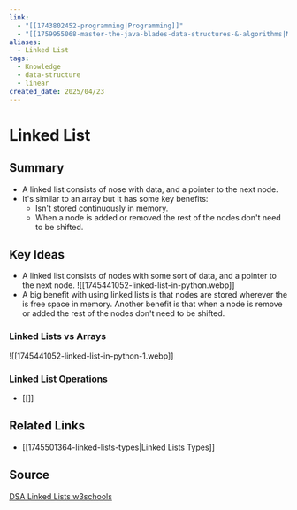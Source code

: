 ```yaml
---
link: 
  - "[[1743802452-programming|Programming]]"
  - "[[1759955068-master-the-java-blades-data-structures-&-algorithms|Master the Java Blades: Data Structures & Algorithms]]"
aliases:
  - Linked List
tags:
  - Knowledge
  - data-structure
  - linear
created_date: 2025/04/23
---
```

# Linked List
## Summary
- A linked list consists of nose with data, and a pointer to the next node.
- It's similar to an array but It has some key benefits:
	- Isn't stored continuously in memory.
	- When a node is added or removed the rest of the nodes don't need to be shifted.
## Key Ideas
- A linked list consists of nodes with some sort of data, and a pointer to the next node.
![[1745441052-linked-list-in-python.webp]]
- A big benefit with using linked lists is that nodes are stored wherever the is free space in memory. Another benefit is that when a node is remove or added the rest of the nodes don't need to be shifted.
### Linked Lists vs Arrays
![[1745441052-linked-list-in-python-1.webp]]
### Linked List Operations
- [[]]

## Related Links
- [[1745501364-linked-lists-types|Linked Lists Types]]
## Source
[DSA Linked Lists w3schools](https://www.w3schools.com/dsa/dsa_theory_linkedlists.php) 